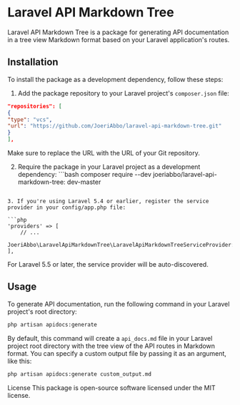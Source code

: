 # Laravel API Markdown Tree

Laravel API Markdown Tree is a package for generating API documentation in a tree view Markdown format based on your
Laravel application's routes.

## Installation

To install the package as a development dependency, follow these steps:

1. Add the package repository to your Laravel project's `composer.json` file:

```json
"repositories": [
{
"type": "vcs",
"url": "https://github.com/JoeriAbbo/laravel-api-markdown-tree.git"
}
],
```

Make sure to replace the URL with the URL of your Git repository.

2. Require the package in your Laravel project as a development dependency: ```bash
   composer require --dev joeriabbo/laravel-api-markdown-tree: dev-master

```

3. If you're using Laravel 5.4 or earlier, register the service provider in your config/app.php file:

```php
'providers' => [
    // ...
    JoeriAbbo\LaravelApiMarkdownTree\LaravelApiMarkdownTreeServiceProvider::class,
],
```

For Laravel 5.5 or later, the service provider will be auto-discovered.

## Usage

To generate API documentation, run the following command in your Laravel project's root directory:

```bash
php artisan apidocs:generate
```

By default, this command will create a `api_docs.md` file in your Laravel project root directory with the tree view of
the
API routes in Markdown format. You can specify a custom output file by passing it as an argument, like this:

```bash
php artisan apidocs:generate custom_output.md
```

License
This package is open-source software licensed under the MIT license.